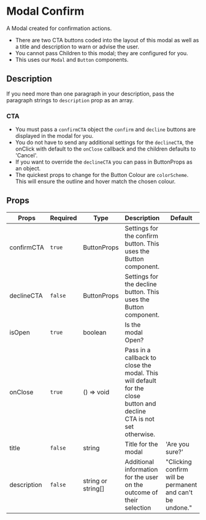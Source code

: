 # Modal Confirm

A Modal created for confirmation actions.

-   There are two CTA buttons coded into the layout of this modal as well as a title and description to warn or advise the user.
-   You cannot pass Children to this modal; they are configured for you.
-   This uses our `Modal` and `Button` components.

## Description

If you need more than one paragraph in your description, pass the paragraph strings to `description` prop as an array.

### CTA

-   You must pass a `confirmCTA` object the `confirm` and `decline` buttons are displayed in the modal for you.
-   You do not have to send any additional settings for the `declineCTA`, the onClick with default to the `onClose` callback and the children defaults to 'Cancel'.
-   If you want to override the `declineCTA` you can pass in ButtonProps as an object.
-   The quickest props to change for the Button Colour are `colorScheme`. This will ensure the outline and hover match the chosen colour.

## Props

| Props       | Required | Type               | Description                                                                                                         | Default                                                   |
| ----------- | -------- | ------------------ | ------------------------------------------------------------------------------------------------------------------- | --------------------------------------------------------- |
| confirmCTA  | `true`   | ButtonProps        | Settings for the confirm button. This uses the Button component.                                                    |                                                           |
| declineCTA  | `false`  | ButtonProps        | Settings for the decline button. This uses the Button component.                                                    |                                                           |
| isOpen      | `true`   | boolean            | Is the modal Open?                                                                                                  |                                                           |
| onClose     | `true`   | () => void         | Pass in a callback to close the modal. This will default for the close button and decline CTA is not set otherwise. |                                                           |
| title       | `false`  | string             | Title for the modal                                                                                                 | 'Are you sure?'                                           |
| description | `false`  | string or string[] | Additional information for the user on the outcome of their selection                                               | "Clicking confirm will be permanent and can't be undone." |
